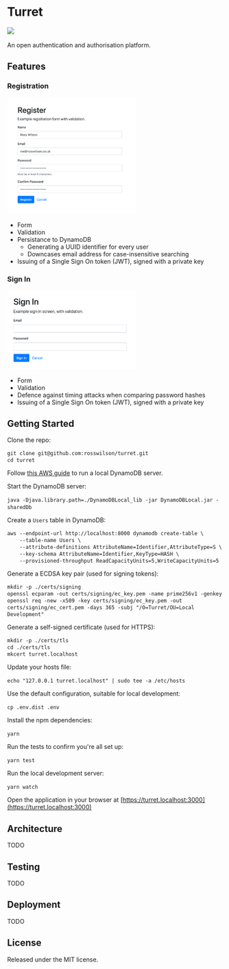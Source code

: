 # Turret

![](https://github.com/rosswilson/turret/workflows/Node.js/badge.svg)

An open authentication and authorisation platform.

## Features

### Registration

<a href="./docs/screenshots/register.png">
  <img src="./docs/screenshots/register.png" alt="registration form with name, email, password, and password repeat fields" width="300">
</a>

- Form
- Validation
- Persistance to DynamoDB
  - Generating a UUID identifier for every user
  - Downcases email address for case-insensitive searching
- Issuing of a Single Sign On token (JWT), signed with a private key

### Sign In

<a href="./docs/screenshots/sign-in.png">
  <img src="./docs/screenshots/sign-in.png" alt="sign-in form with email and password fields" width="300">
</a>

- Form
- Validation
- Defence against timing attacks when comparing password hashes
- Issuing of a Single Sign On token (JWT), signed with a private key

## Getting Started

Clone the repo:

```
git clone git@github.com:rosswilson/turret.git
cd turret
```

Follow [this AWS guide](https://docs.aws.amazon.com/amazondynamodb/latest/developerguide/DynamoDBLocal.DownloadingAndRunning.html) to run a local DynamoDB server.

Start the DynamoDB server:

`java -Djava.library.path=./DynamoDBLocal_lib -jar DynamoDBLocal.jar -sharedDb`

Create a `Users` table in DynamoDB:

```
aws --endpoint-url http://localhost:8000 dynamodb create-table \
    --table-name Users \
    --attribute-definitions AttributeName=Identifier,AttributeType=S \
    --key-schema AttributeName=Identifier,KeyType=HASH \
    --provisioned-throughput ReadCapacityUnits=5,WriteCapacityUnits=5
```

Generate a ECDSA key pair (used for signing tokens):

```
mkdir -p ./certs/signing
openssl ecparam -out certs/signing/ec_key.pem -name prime256v1 -genkey
openssl req -new -x509 -key certs/signing/ec_key.pem -out certs/signing/ec_cert.pem -days 365 -subj "/O=Turret/OU=Local Development"
```

Generate a self-signed certificate (used for HTTPS):

```
mkdir -p ./certs/tls
cd ./certs/tls
mkcert turret.localhost
```

Update your hosts file:

`echo "127.0.0.1 turret.localhost" | sudo tee -a /etc/hosts`

Use the default configuration, suitable for local development:

`cp .env.dist .env`

Install the npm dependencies:

`yarn`

Run the tests to confirm you're all set up:

`yarn test`

Run the local development server:

`yarn watch`

Open the application in your browser at [https://turret.localhost:3000](https://turret.localhost:3000)

## Architecture

TODO

## Testing

TODO

## Deployment

TODO

## License

Released under the MIT license.
